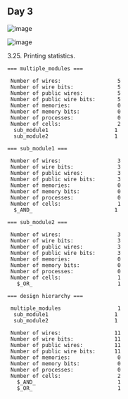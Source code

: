 ## Day 3

![image](https://user-images.githubusercontent.com/118953938/206080600-e4eeb0a5-ecee-4093-80ae-74841c46ac46.png)

![image](https://user-images.githubusercontent.com/118953938/206081584-e6e455af-952c-4511-85bf-e05a689df147.png)

‌3.25. Printing statistics.

    === multiple_modules ===

     Number of wires:                  5
     Number of wire bits:              5
     Number of public wires:           5
     Number of public wire bits:       5
     Number of memories:               0
     Number of memory bits:            0
     Number of processes:              0
     Number of cells:                  2
      sub_module1                     1
      sub_module2                     1

    === sub_module1 ===

     Number of wires:                  3
     Number of wire bits:              3
     Number of public wires:           3
     Number of public wire bits:       3
     Number of memories:               0
     Number of memory bits:            0
     Number of processes:              0
     Number of cells:                  1
      $_AND_                          1

    === sub_module2 ===

     Number of wires:                  3
     Number of wire bits:              3
     Number of public wires:           3
     Number of public wire bits:       3
     Number of memories:               0
     Number of memory bits:            0
     Number of processes:              0
     Number of cells:                  1
       $_OR_                           1

    === design hierarchy ===

     multiple_modules                  1
      sub_module1                     1
      sub_module2                     1

     Number of wires:                 11
     Number of wire bits:             11
     Number of public wires:          11
     Number of public wire bits:      11
     Number of memories:               0
     Number of memory bits:            0
     Number of processes:              0
     Number of cells:                  2
       $_AND_                          1
       $_OR_                           1

